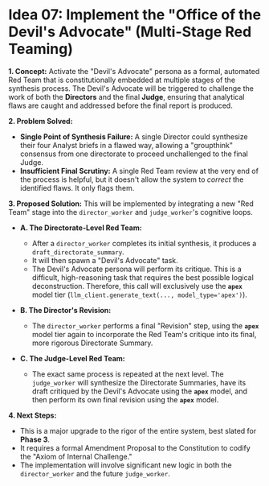 # Idea 07: Implement the "Office of the Devil's Advocate" (Multi-Stage Red Teaming)

**1. Concept:**
Activate the "Devil's Advocate" persona as a formal, automated Red Team that is constitutionally embedded at multiple stages of the synthesis process. The Devil's Advocate will be triggered to challenge the work of both the **Directors** and the final **Judge**, ensuring that analytical flaws are caught and addressed before the final report is produced.

**2. Problem Solved:**

- **Single Point of Synthesis Failure:** A single Director could synthesize their four Analyst briefs in a flawed way, allowing a "groupthink" consensus from one directorate to proceed unchallenged to the final Judge.
- **Insufficient Final Scrutiny:** A single Red Team review at the very end of the process is helpful, but it doesn't allow the system to _correct_ the identified flaws. It only flags them.

**3. Proposed Solution:**
This will be implemented by integrating a new "Red Team" stage into the `director_worker` and `judge_worker`'s cognitive loops.

- **A. The Directorate-Level Red Team:**

  - After a `director_worker` completes its initial synthesis, it produces a `draft_directorate_summary`.
  - It will then spawn a "Devil's Advocate" task.
  - The Devil's Advocate persona will perform its critique. This is a difficult, high-reasoning task that requires the best possible logical deconstruction. Therefore, this call will exclusively use the **`apex`** model tier (`llm_client.generate_text(..., model_type='apex')`).

- **B. The Director's Revision:**

  - The `director_worker` performs a final "Revision" step, using the **`apex`** model tier again to incorporate the Red Team's critique into its final, more rigorous Directorate Summary.

- **C. The Judge-Level Red Team:**
  - The exact same process is repeated at the next level. The `judge_worker` will synthesize the Directorate Summaries, have its draft critiqued by the Devil's Advocate using the **`apex`** model, and then perform its own final revision using the **`apex`** model.

**4. Next Steps:**

- This is a major upgrade to the rigor of the entire system, best slated for **Phase 3**.
- It requires a formal Amendment Proposal to the Constitution to codify the "Axiom of Internal Challenge."
- The implementation will involve significant new logic in both the `director_worker` and the future `judge_worker`.
